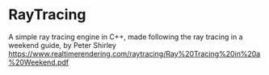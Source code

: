 # RayTracing
A simple ray tracing engine in C++, made following the ray tracing in a weekend guide, by Peter Shirley https://www.realtimerendering.com/raytracing/Ray%20Tracing%20in%20a%20Weekend.pdf
